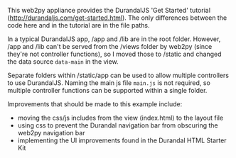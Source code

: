 This web2py appliance provides the DurandalJS 'Get Started' tutorial 
(http://durandaljs.com/get-started.html). The only differences between the code
here and in the tutorial are in the file paths.

In a typical DurandalJS app, /app and /lib are in the root folder. However,
/app and /lib can't be served from the /views folder by web2py (since they're 
not controller functions), so I moved those to /static and changed the data 
source `data-main` in the view. 

Separate folders within /static/app can be used to allow multiple controllers 
to use DurandalJS. Naming the main js file `main.js` is not required, so multiple
controller functions can be supported within a single folder. 

Improvements that should be made to this example include:
- moving the css/js includes from the view (index.html) to the layout file
- using css to prevent the Durandal navigation bar from obscuring the web2py navigation bar
- implementing the UI improvements found in the Durandal HTML Starter Kit